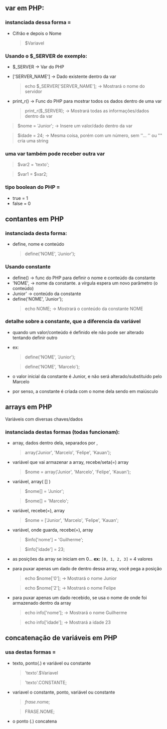 ## var em PHP:

### instanciada dessa forma =
- Cifrão e depois o Nome 
	> $Variavel

### Usando o $_SERVER de exemplo:

- $_SERVER -> Var do PHP
- ['SERVER_NAME'] -> Dado existente dentro da var
	> echo $_SERVER['SERVER_NAME']; -> Mostrará o nome do servidor

- print_r() -> Func do PHP para mostrar todos os dados dentro de uma var
	> print_r($_SERVER); -> Mostrará todas as informações/dados dentro da var

> $nome = 'Junior'; -> Insere um valor/dado dentro da var

> $idade = 24; -> Mesma coisa, porém com um número, sem ''... '' ou "" cria uma string

### uma var também pode receber outra var

> $var2 = 'texto';

> $var1 = $var2;

### tipo boolean do PHP =
- true = 1
- false = 0

## contantes em PHP

### instanciada desta forma:
- define, nome e conteúdo
	> define('NOME', 'Junior');

### Usando constante
- define() -> func do PHP para definir o nome e conteúdo da constante
- 'NOME', -> nome da constante. a vírgula espera um novo parâmetro (o conteúdo)
-  Junior' -> conteúdo da constante
-  define('NOME', 'Junior');
	> echo NOME; -> Mostrará o conteúdo da constante NOME

### detalhe sobre a constante, que a diferencia da variável
- quando um valor/conteúdo é definido ele não pode ser alterado tentando definir outro
- ex:
	> define('NOME', 'Junior');

 	> define('NOME', 'Marcelo');
- o valor inicial da constante é Junior, e não será alterado/substituido pelo Marcelo
- por senso, a constante é criada com o nome dela sendo em maiúsculo

## arrays em PHP
Variáveis com diversas chaves/dados

### instanciada destas formas (todas funcionam):
- array, dados dentro dela, separados por ,
	> array('Junior', 'Marcelo', 'Felipe', 'Kauan');
- variável que vai armazenar a array, recebe/seta(=) array
	> $nome = array('Junior', 'Marcelo', 'Felipe', 'Kauan');
- variável, array( [] )
	> $nome[] = 'Junior';
 
 	> $nome[] = 'Marcelo';
- variável, recebe(=), array
	> $nome = ['Junior', 'Marcelo', 'Felipe', 'Kauan';
- variável, onde guarda, recebe(=), array
	> $info['nome'] = 'Guilherme';

 	> $info['idade'] = 23;


 - as posições da array se iniciam em 0... **ex:** `[0, 1, 2, 3]` = 4 valores
 - para puxar apenas um dado de dentro dessa array, você pega a posição
	> echo $nome['0']; -> Mostrará o nome Junior

 	> echo $nome['2']; -> Mostrará o nome Felipe
- para puxar apenas um dado recebido, se usa o nome de onde foi armazenado dentro da array
	> echo info['nome']; -> Mostrará o nome Guilherme

 	> echo info['idade']; -> Mostrará a idade 23

## concatenação de variáveis em PHP
### usa destas formas =
- texto, ponto(.) e variável ou constante
	> 'texto'.$Variavel

	> 'texto'.CONSTANTE;

-  variavel o constante, ponto, variável ou constante
	> $frase.$nome;
 	
	> FRASE.NOME;
- o ponto (.) concatena
